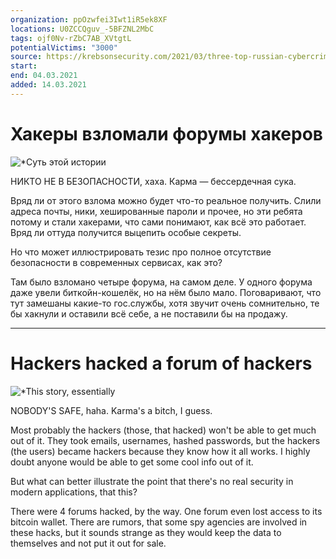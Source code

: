 ```yaml
---
organization: ppOzwfei3Iwt1iR5ek8XF
locations: U0ZCCQguv_-5BFZNL2MbC
tags: ojf0Nv-rZbC7AB_XVtgtL
potentialVictims: "3000"
source: https://krebsonsecurity.com/2021/03/three-top-russian-cybercrime-forums-hacked/
start: 
end: 04.03.2021
added: 14.03.2021
---
```


# Хакеры взломали форумы хакеров

![*Суть этой истории](/img/leaks/mazafaka/spidey.jpg)

НИКТО НЕ В БЕЗОПАСНОСТИ, хаха. Карма — бессердечная сука.

Вряд ли от этого взлома можно будет что-то реальное получить. Слили адреса почты, ники, хешированные пароли и прочее, но эти ребята потому и стали хакерами, что сами понимают, как всё это работает. Вряд ли оттуда получится выцепить особые секреты.

Но что может иллюстрировать тезис про полное отсутствие безопасности в современных сервисах, как это?

Там было взломано четыре форума, на самом деле. У одного форума даже увели биткойн-кошелёк, но на нём было мало. Поговаривают, что тут замешаны какие-то гос.службы, хотя звучит очень сомнительно, те бы хакнули и оставили всё себе, а не поставили бы на продажу.

---

# Hackers hacked a forum of hackers

![*This story, essentially](/img/leaks/mazafaka/spidey.jpg)

NOBODY'S SAFE, haha. Karma's a bitch, I guess.

Most probably the hackers (those, that hacked) won't be able to get much out of it. They took emails, usernames, hashed passwords, but the hackers (the users) became hackers because they know how it all works. I highly doubt anyone would be able to get some cool info out of it.

But what can better illustrate the point that there's no real security in modern applications, that this?

There were 4 forums hacked, by the way. One forum even lost access to its bitcoin wallet. There are rumors, that some spy agencies are involved in these hacks, but it sounds strange as they would keep the data to themselves and not put it out for sale.
